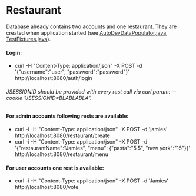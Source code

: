 # Restaurant

Database already contains two accounts and one restaurant. 
They are created when application started (see [AutoDevDataPopulator.java](https://github.com/itallix/restaurant/blob/master/src/main/java/org/itallix/restaurant/services/AutoDevDataPopulator.java), [TestFixtures.java](https://github.com/itallix/restaurant/blob/master/src/main/java/org/itallix/restaurant/TestFixtures.java)).

#### Login:

* curl -H "Content-Type: application/json" -X POST -d '{"username":"user", "password":"password"}' http://localhost:8080/auth/login

###### JSESSIONID should be provided with every rest call via curl param: --cookie "JSESSIONID=BLABLABLA".

#### For admin accounts following rests are available:

* curl -i -H "Content-Type: application/json" -X POST -d 'jamies' http://localhost:8080/restaurant/create
* curl -i -H "Content-Type: application/json" -X POST -d '{"restaurantName":"Jamies", "menu": {"pasta":"5.5", "new york":"15"}}' http://localhost:8080/restaurant/menu

#### For user accounts one rest is available:

* curl -i -H "Content-Type: application/json" -X POST -d 'Jamies' http://localhost:8080/vote
